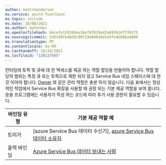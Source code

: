 ```yaml
---
author: mattchenderson
ms.service: azure-functions
ms.topic: include
ms.date: 10/08/2021
ms.author: mahender
ms.openlocfilehash: b4ce7e128304aa1befd7029ed2a692b1d7f391f3
ms.sourcegitcommit: 5361d9fe40d5c00f19409649e5e8fed660ba4800
ms.translationtype: MT
ms.contentlocale: ko-KR
ms.lasthandoff: 10/18/2021
ms.locfileid: "130137405"
---
```

런타임에 토픽 및 큐에 대 한 액세스를 제공 하는 역할 할당을 만들어야 합니다. 역할 할당의 범위는 특정 큐 또는 토픽으로 제한 되지 않고 Service Bus 네임 스페이스에 대 한 것 이어야 합니다. [Owner](../articles/role-based-access-control/built-in-roles.md#owner) 와 같은 관리 역할은 충분 하지 않습니다. 다음 표에서는 정상적인 작업에서 Service Bus 확장을 사용할 때 권장 되는 기본 제공 역할을 보여 줍니다. 응용 프로그램에는 사용자가 작성 하는 코드에 따라 추가 사용 권한이 필요할 수 있습니다.

| 바인딩 유형   | 기본 제공 역할 예                                            |
|----------------|-------------------------------------------------------------------|
| 트리거        | [azure Service Bus 데이터 수신기], [azure Service Bus 데이터 소유자] |
| 출력 바인딩 | [Azure Service Bus 데이터 보내는 사람]                                   |

[Azure Service Bus 데이터 받는 사람]: ../articles/role-based-access-control/built-in-roles.md#azure-service-bus-data-receiver
[Azure Service Bus 데이터 보내는 사람]: ../articles/role-based-access-control/built-in-roles.md#azure-service-bus-data-sender
[Azure Service Bus 데이터 소유자]: ../articles/role-based-access-control/built-in-roles.md#azure-service-bus-data-owner
